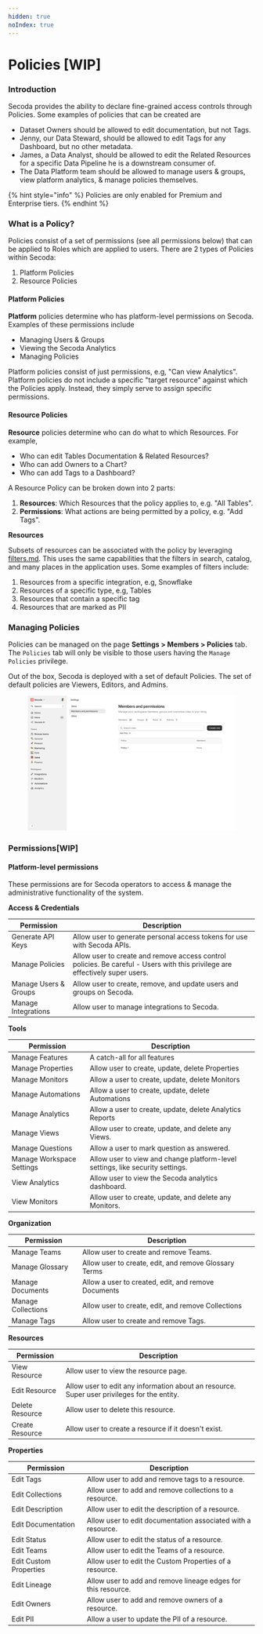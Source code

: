 ```yaml
---
hidden: true
noIndex: true
---
```


# Policies \[WIP]

### Introduction[​](https://datahubproject.io/docs/authorization/policies#introduction) <a href="#introduction" id="introduction"></a>

Secoda provides the ability to declare fine-grained access controls through Policies. Some examples of policies that can be created are

* Dataset Owners should be allowed to edit documentation, but not Tags.
* Jenny, our Data Steward, should be allowed to edit Tags for any Dashboard, but no other metadata.
* James, a Data Analyst, should be allowed to edit the Related Resources for a specific Data Pipeline he is a downstream consumer of.
* The Data Platform team should be allowed to manage users & groups, view platform analytics, & manage policies themselves.

{% hint style="info" %}
Policies are only enabled for Premium and Enterprise tiers.
{% endhint %}

### What is a Policy?[​](https://datahubproject.io/docs/authorization/policies#what-is-a-policy) <a href="#what-is-a-policy" id="what-is-a-policy"></a>

Policies consist of a set of permissions (see all permissions below) that can be applied to Roles which are applied to users. There are 2 types of Policies within Secoda:

1. Platform Policies
2. Resource Policies

#### Platform Policies[​](https://datahubproject.io/docs/authorization/policies#platform-policies) <a href="#platform-policies" id="platform-policies"></a>

**Platform** policies determine who has platform-level permissions on Secoda. Examples of these permissions include

* Managing Users & Groups
* Viewing the Secoda Analytics
* Managing Policies&#x20;

Platform policies consist of just permissions, e.g, "Can view Analytics". Platform policies do not include a specific "target resource" against which the Policies apply. Instead, they simply serve to assign specific permissions.

#### Resource Policies[​](https://datahubproject.io/docs/authorization/policies#metadata-policies) <a href="#metadata-policies" id="metadata-policies"></a>

**Resource** policies determine who can do what to which Resources. For example,

* Who can edit Tables Documentation & Related Resources?
* Who can add Owners to a Chart?
* Who can add Tags to a Dashboard?

A Resource Policy can be broken down into 2 parts:

1. **Resources**: Which Resources that the policy applies to, e.g. "All Tables".
2. **Permissions**: What actions are being permitted by a policy, e.g. "Add Tags".

**Resources**[**​**](https://datahubproject.io/docs/authorization/policies#resources)

Subsets of resources can be associated with the policy by leveraging [filters.md](filters.md "mention"). This uses the same capabilities that the filters in search, catalog, and many places in the application uses. Some examples of filters include:

1. Resources from a specific integration, e.g, Snowflake
2. Resources of a specific type, e.g, Tables
3. Resources that contain a specific tag
4. Resources that are marked as PII

### Managing Policies[​](https://datahubproject.io/docs/authorization/policies#managing-policies) <a href="#managing-policies" id="managing-policies"></a>

Policies can be managed on the page **Settings > Members > Policies** tab. The `Policies` tab will only be visible to those users having the `Manage Policies` privilege.

Out of the box, Secoda is deployed with a set of default Policies. The set of default policies are Viewers, Editors, and Admins.

<figure><img src="../.gitbook/assets/Policy.png" alt=""><figcaption></figcaption></figure>

### Permissions[​](https://datahubproject.io/docs/authorization/policies#reference) \[WIP] <a href="#reference" id="reference"></a>

#### Platform-level permissions[​](https://datahubproject.io/docs/authorization/policies#platform-level-privileges) <a href="#platform-level-privileges" id="platform-level-privileges"></a>

These permissions are for Secoda operators to access & manage the administrative functionality of the system.

**Access & Credentials**[**​**](https://datahubproject.io/docs/authorization/policies#access--credentials)

| Permission            | Description                                                                                                                  |
| --------------------- | ---------------------------------------------------------------------------------------------------------------------------- |
| Generate API Keys     | Allow user to generate personal access tokens for use with Secoda APIs.                                                      |
| Manage Policies       | Allow user to create and remove access control policies. Be careful - Users with this privilege are effectively super users. |
| Manage Users & Groups | Allow user to create, remove, and update users and groups on Secoda.                                                         |
| Manage Integrations   | Allow user to manage integrations to Secoda.                                                                                 |

**Tools**

| Permission                | Description                                                                    |
| ------------------------- | ------------------------------------------------------------------------------ |
| Manage Features           | A catch-all for all features                                                   |
| Manage Properties         | Allow user to create, update, delete Properties                                |
| Manage Monitors           | Allow a user to create, update, delete Monitors                                |
| Manage Automations        | Allow a user to create, update, delete Automations                             |
| Manage Analytics          | Allow a user to create, update, delete Analytics Reports                       |
| Manage Views              | Allow user to create, update, and delete any Views.                            |
| Manage Questions          | Allow a user to mark question as answered.                                     |
| Manage Workspace Settings | Allow user to view and change platform-level settings, like security settings. |
| View Analytics            | Allow user to view the Secoda analytics dashboard.                             |
| View Monitors             | Allow user to create, update, and delete any Monitors.                         |

**Organization**

| Permission         | Description                                           |
| ------------------ | ----------------------------------------------------- |
| Manage Teams       | Allow user to create and remove Teams.                |
| Manage Glossary    | Allow user to create, edit, and remove Glossary Terms |
| Manage Documents   | Allow a user to created, edit, and remove Documents   |
| Manage Collections | Allow user to create, edit, and remove Collections    |
| Manage Tags        | Allow user to create and remove Tags.                 |



**Resources**[**​**](https://datahubproject.io/docs/authorization/policies#entity-privileges)

| Permission      | Description                                                                                 |
| --------------- | ------------------------------------------------------------------------------------------- |
| View Resource   | Allow user to view the resource page.                                                       |
| Edit Resource   | Allow user to edit any information about an resource. Super user privileges for the entity. |
| Delete Resource | Allow user to delete this resource.                                                         |
| Create Resource | Allow user to create a resource if it doesn't exist.                                        |

**Properties**

| Permission             | Description                                                   |
| ---------------------- | ------------------------------------------------------------- |
| Edit Tags              | Allow user to add and remove tags to a resource.              |
| Edit Collections       | Allow user to add and remove collections to a resource.       |
| Edit Description       | Allow user to edit the description of a resource.             |
| Edit Documentation     | Allow user to edit documentation associated with a resource.  |
| Edit Status            | Allow user to edit the status of a resource.                  |
| Edit Teams             | Allow user to edit the Teams of a resource.                   |
| Edit Custom Properties | Allow user to edit the Custom Properties of a resource.       |
| Edit Lineage           | Allow user to add and remove lineage edges for this resource. |
| Edit Owners            | Allow user to add and remove owners of a resource.            |
| Edit PII               | Allow a user to update the PII of a resource.                 |
